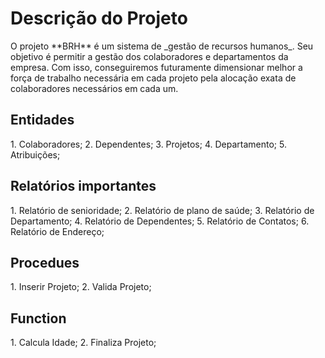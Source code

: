 <h1> Descrição do Projeto </h1>
  O projeto  **BRH** é um sistema de _gestão de recursos humanos_. Seu objetivo é permitir a gestão dos colaboradores e departamentos da empresa. Com isso, conseguiremos futuramente dimensionar melhor a força de trabalho necessária em cada projeto pela alocação exata de colaboradores necessários em cada um.
  
<h2> Entidades </h2>
1. Colaboradores;
2. Dependentes;
3. Projetos;
4. Departamento;
5. Atribuições;

<h2> Relatórios importantes </h2>
1. Relatório de senioridade;
2. Relatório de plano de saúde;
3. Relatório de Departamento;
4. Relatório de Dependentes;
5. Relatório de Contatos;
6. Relatório de Endereço;

<h2> Procedues </h2>
1. Inserir Projeto;
2. Valida Projeto;

<h2> Function </h2>
1. Calcula Idade;
2. Finaliza Projeto;
